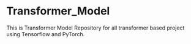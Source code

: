 # Transformer_Model
This is Transformer Model Repository for all transformer based project  using Tensorflow and PyTorch. 
